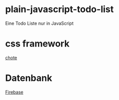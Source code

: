 # plain-javascript-todo-list
Eine Todo Liste nur in JavaScript

# css framework
[chote](https://jenil.github.io/chota/)

# Datenbank
[Firebase](https://firebase.google.com/)


